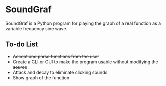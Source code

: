# SoundGraf
SoundGraf is a Python program for playing the graph of a real function as a
variable frequency sine wave.

## To-do List
- ~~Accept and parse functions from the user~~
- ~~Create a CLI or GUI to make the program usable without modifying the source~~
- Attack and decay to eliminate clicking sounds
- Show graph of the function
